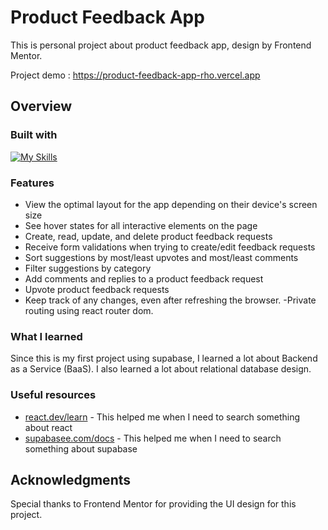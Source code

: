 # Product Feedback App

This is personal project about product feedback app, design by Frontend Mentor.

Project demo : https://product-feedback-app-rho.vercel.app

## Overview
### Built with
[![My Skills](https://skillicons.dev/icons?i=html,sass,ts,react,supabase,postgres&perline=6)](https://skillicons.dev)




### Features

- View the optimal layout for the app depending on their device's screen size
- See hover states for all interactive elements on the page
- Create, read, update, and delete product feedback requests
- Receive form validations when trying to create/edit feedback requests
- Sort suggestions by most/least upvotes and most/least comments
- Filter suggestions by category
- Add comments and replies to a product feedback request
- Upvote product feedback requests
- Keep track of any changes, even after refreshing the browser.
  -Private routing using react router dom.



### What I learned

Since this is my first project using supabase, I learned a lot about Backend as a Service (BaaS). I also learned a lot about relational database design.

### Useful resources

- [react.dev/learn](https://react.dev/learn) - This helped me when I need to search something about react
- [supabasee.com/docs](https://supabase.com/docs/reference/javascript/initializing) - This helped me when I need to search something about supabase

## Acknowledgments

Special thanks to Frontend Mentor for providing the UI design for this project.
